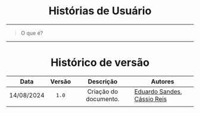<center>

# Histórias de Usuário

</center>

---

> O que é?

---

<center>

# Histórico de versão

</center>

<div style="margin: 0 auto; width: fit-content;">

|    Data    | Versão |       Descrição       | Autores                                                                                        |
| :--------: | :----: | :-------------------: | ---------------------------------------------------------------------------------------------- |
| 14/08/2024 | `1.0`  | Criação do documento. | [Eduardo Sandes](https://github.com/DiceRunner714), [Cássio Reis](https://github.com/csreis72) |
|            |        |                       |                                                                                                |

</div>